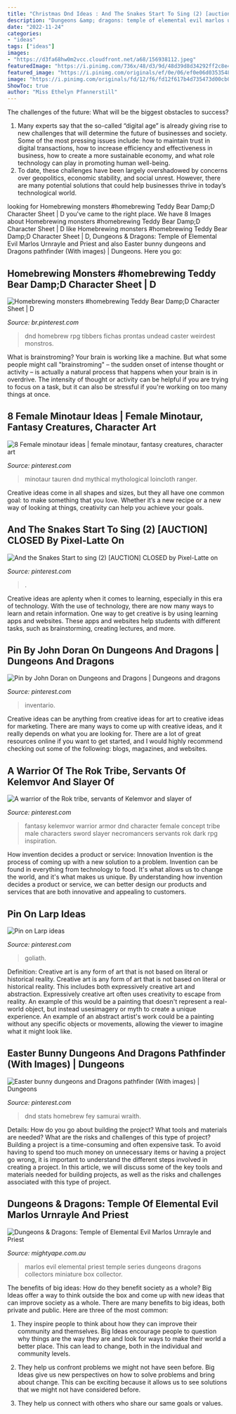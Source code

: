 ```yaml
---
title: "Christmas Dnd Ideas : And The Snakes Start To Sing (2) [auction] Closed By Pixel-latte On"
description: "Dungeons &amp; dragons: temple of elemental evil marlos urnrayle and priest"
date: "2022-11-24"
categories:
- "ideas"
tags: ["ideas"]
images:
- "https://d3fa68hw0m2vcc.cloudfront.net/a68/156938112.jpeg"
featuredImage: "https://i.pinimg.com/736x/48/d3/9d/48d39d8d34292ff2c8e46bbd3df61760.jpg"
featured_image: "https://i.pinimg.com/originals/ef/0e/06/ef0e06d0353548d7382760a71cdfd098.jpg"
image: "https://i.pinimg.com/originals/fd/12/f6/fd12f617b4d735473d00cb0fdb95726c.png"
ShowToc: true
author: "Miss Ethelyn Pfannerstill"
---
```



The challenges of the future: What will be the biggest obstacles to success?
1. Many experts say that the so-called “digital age” is already giving rise to new challenges that will determine the future of businesses and society. Some of the most pressing issues include: how to maintain trust in digital transactions, how to increase efficiency and effectiveness in business, how to create a more sustainable economy, and what role technology can play in promoting human well-being.
2. To date, these challenges have been largely overshadowed by concerns over geopolitics, economic stability, and social unrest. However, there are many potential solutions that could help businesses thrive in today’s technological world.

	

		
looking for Homebrewing monsters #homebrewing Teddy Bear Damp;D Character Sheet | D you've came to the right place. We have 8 Images about Homebrewing monsters #homebrewing Teddy Bear Damp;D Character Sheet | D like Homebrewing monsters #homebrewing Teddy Bear Damp;D Character Sheet | D, Dungeons &amp; Dragons: Temple of Elemental Evil Marlos Urnrayle and Priest and also Easter bunny dungeons and Dragons pathfinder (With images) | Dungeons. Here you go:
		
    
## Homebrewing Monsters #homebrewing Teddy Bear Damp;D Character Sheet | D

<img loading=lazy src="https://i.pinimg.com/736x/48/d3/9d/48d39d8d34292ff2c8e46bbd3df61760.jpg" onerror="this.onerror=null;this.src='https://tse1.mm.bing.net/th?id=OIP.yGc1jpKJ01TwZ4itt4dUvwHaKb&amp;pid=15.1';" alt="Homebrewing monsters #homebrewing Teddy Bear Damp;D Character Sheet | D">

_Source: br.pinterest.com_

>dnd homebrew rpg tibbers fichas prontas undead caster weirdest monstros. 

	

What is brainstroming?
Your brain is working like a machine. But what some people might call "brainstroming" – the sudden onset of intense thought or activity – is actually a natural process that happens when your brain is in overdrive. The intensity of thought or activity can be helpful if you are trying to focus on a task, but it can also be stressful if you're working on too many things at once.

    
## 8 Female Minotaur Ideas | Female Minotaur, Fantasy Creatures, Character Art

<img loading=lazy src="https://i.pinimg.com/474x/b4/3c/e9/b43ce912680d361b3c0a11b4c9f869dc--minotaur-art-tauren-warrior.jpg" onerror="this.onerror=null;this.src='https://tse2.mm.bing.net/th?id=OIP.XWF7B_NJf6Cq_fytxgotEAAAAA&amp;pid=15.1';" alt="8 Female minotaur ideas | female minotaur, fantasy creatures, character art">

_Source: pinterest.com_

>minotaur tauren dnd mythical mythological loincloth ranger. 

	

Creative ideas come in all shapes and sizes, but they all have one common goal: to make something that you love. Whether it’s a new recipe or a new way of looking at things, creativity can help you achieve your goals.

    
## And The Snakes Start To Sing (2) [AUCTION] CLOSED By Pixel-Latte On

<img loading=lazy src="https://i.pinimg.com/736x/f0/a6/4b/f0a64b789af532a98a2085c1fa589dd6.jpg" onerror="this.onerror=null;this.src='https://tse4.mm.bing.net/th?id=OIP.mlMR5iQ-koFG9n-nM2fwCAHaHk&amp;pid=15.1';" alt="And the Snakes Start to sing (2) [AUCTION] CLOSED by Pixel-Latte on">

_Source: pinterest.com_

>. 

	

Creative ideas are aplenty when it comes to learning, especially in this era of technology. With the use of technology, there are now many ways to learn and retain information. One way to get creative is by using learning apps and websites. These apps and websites help students with different tasks, such as brainstorming, creating lectures, and more.

    
## Pin By John Doran On Dungeons And Dragons | Dungeons And Dragons

<img loading=lazy src="https://i.pinimg.com/736x/5e/71/f8/5e71f8d8aadfc9450a16a4442937dccf.jpg" onerror="this.onerror=null;this.src='https://tse2.mm.bing.net/th?id=OIP.L63_6NFr2UhDIuvNyBmVbAHaJh&amp;pid=15.1';" alt="Pin by John Doran on Dungeons and Dragons | Dungeons and dragons">

_Source: pinterest.com_

>inventario. 

	

Creative ideas can be anything from creative ideas for art to creative ideas for marketing. There are many ways to come up with creative ideas, and it really depends on what you are looking for. There are a lot of great resources online if you want to get started, and I would highly recommend checking out some of the following: blogs, magazines, and websites.

    
## A Warrior Of The Rok Tribe, Servants Of Kelemvor And Slayer Of

<img loading=lazy src="https://i.pinimg.com/originals/fd/12/f6/fd12f617b4d735473d00cb0fdb95726c.png" onerror="this.onerror=null;this.src='https://tse2.mm.bing.net/th?id=OIP.zDTVRjeG7GCUCcNCJGVyrgHaKt&amp;pid=15.1';" alt="A warrior of the Rok tribe, servants of Kelemvor and slayer of">

_Source: pinterest.com_

>fantasy kelemvor warrior armor dnd character female concept tribe male characters sword slayer necromancers servants rok dark rpg inspiration. 

	

How invention decides a product or service: Innovation
Invention is the process of coming up with a new solution to a problem. Invention can be found in everything from technology to food. It's what allows us to change the world, and it's what makes us unique. By understanding how invention decides a product or service, we can better design our products and services that are both innovative and appealing to customers.

    
## Pin On Larp Ideas

<img loading=lazy src="https://i.pinimg.com/originals/ef/0e/06/ef0e06d0353548d7382760a71cdfd098.jpg" onerror="this.onerror=null;this.src='https://tse2.mm.bing.net/th?id=OIP.jjo54ClTupWQNSdRrt2YuAHaMs&amp;pid=15.1';" alt="Pin on Larp ideas">

_Source: pinterest.com_

>goliath. 

	

Definition: Creative art is any form of art that is not based on literal or historical reality.
Creative art is any form of art that is not based on literal or historical reality. This includes both expressively creative art and abstraction. Expressively creative art often uses creativity to escape from reality. An example of this would be a painting that doesn't represent a real-world object, but instead usesimagery or myth to create a unique experience. An example of an abstract artist's work could be a painting without any specific objects or movements, allowing the viewer to imagine what it might look like.

    
## Easter Bunny Dungeons And Dragons Pathfinder (With Images) | Dungeons

<img loading=lazy src="https://i.pinimg.com/originals/5b/8b/ae/5b8bae3eba4215a5f8bd9fa85cfe0037.jpg" onerror="this.onerror=null;this.src='https://tse1.mm.bing.net/th?id=OIP.XPtkHPMVG3YNyKjFj2vplAHaKe&amp;pid=15.1';" alt="Easter bunny dungeons and Dragons pathfinder (With images) | Dungeons">

_Source: pinterest.com_

>dnd stats homebrew fey samurai wraith. 

	

Details: How do you go about building the project? What tools and materials are needed? What are the risks and challenges of this type of project?
Building a project is a time-consuming and often expensive task. To avoid having to spend too much money on unnecessary items or having a project go wrong, it is important to understand the different steps involved in creating a project. In this article, we will discuss some of the key tools and materials needed for building projects, as well as the risks and challenges associated with this type of project.

    
## Dungeons &amp; Dragons: Temple Of Elemental Evil Marlos Urnrayle And Priest

<img loading=lazy src="https://d3fa68hw0m2vcc.cloudfront.net/a68/156938112.jpeg" onerror="this.onerror=null;this.src='https://tse3.mm.bing.net/th?id=OIP.LiwVZ1YouYHrtYOJFmg6BAHaKa&amp;pid=15.1';" alt="Dungeons &amp; Dragons: Temple of Elemental Evil Marlos Urnrayle and Priest">

_Source: mightyape.com.au_

>marlos evil elemental priest temple series dungeons dragons collectors miniature box collector. 

	

The benefits of big ideas: How do they benefit society as a whole?
Big Ideas offer a way to think outside the box and come up with new ideas that can improve society as a whole. There are many benefits to big ideas, both private and public. Here are three of the most common: 
1) They inspire people to think about how they can improve their community and themselves. Big Ideas encourage people to question why things are the way they are and look for ways to make their world a better place. This can lead to change, both in the individual and community levels.

2) They help us confront problems we might not have seen before. Big Ideas give us new perspectives on how to solve problems and bring about change. This can be exciting because it allows us to see solutions that we might not have considered before.

3) They help us connect with others who share our same goals or values.

